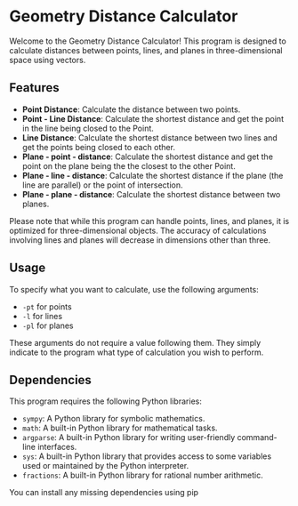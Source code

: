 # Geometry Distance Calculator

Welcome to the Geometry Distance Calculator! This program is designed to calculate distances between points, lines, and planes in three-dimensional space using vectors.

## Features
- **Point Distance**: Calculate the distance between two points.
- **Point - Line Distance**: Calculate the shortest distance and get the point in the line being closed to the Point.
- **Line Distance**: Calculate the shortest distance between two lines and get the points being closed to each other.
- **Plane - point - distance**: Calculate the shortest distance and get the point on the plane being the the closest to the other Point.
- **Plane - line - distance**: Calculate the shortest distance if the plane (the line are parallel) or the point of intersection.
- **Plane - plane - distance**: Calculate the shortest distance between two planes.

Please note that while this program can handle points, lines, and planes, it is optimized for three-dimensional objects. The accuracy of calculations involving lines and planes will decrease in dimensions other than three.

## Usage
To specify what you want to calculate, use the following arguments:
- `-pt` for points
- `-l` for lines
- `-pl` for planes

These arguments do not require a value following them. They simply indicate to the program what type of calculation you wish to perform.

## Dependencies
This program requires the following Python libraries:
- `sympy`: A Python library for symbolic mathematics.
- `math`: A built-in Python library for mathematical tasks.
- `argparse`: A built-in Python library for writing user-friendly command-line interfaces.
- `sys`: A built-in Python library that provides access to some variables used or maintained by the Python interpreter.
- `fractions`: A built-in Python library for rational number arithmetic.

You can install any missing dependencies using pip
